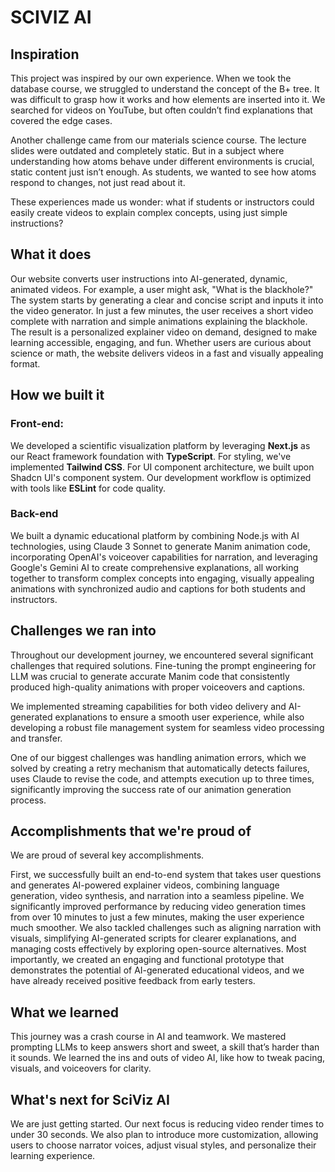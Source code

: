 # SCIVIZ AI

## Inspiration
This project was inspired by our own experience. When we took the database course, we struggled to understand the concept of the B+ tree. It was difficult to grasp how it works and how elements are inserted into it. We searched for videos on YouTube, but often couldn’t find explanations that covered the edge cases.

Another challenge came from our materials science course. The lecture slides were outdated and completely static. But in a subject where understanding how atoms behave under different environments is crucial, static content just isn’t enough. As students, we wanted to see how atoms respond to changes, not just read about it.

These experiences made us wonder: what if students or instructors could easily create videos to explain complex concepts, using just simple instructions?

## What it does
Our website converts user instructions into AI-generated, dynamic, animated videos. For example, a user might ask, "What is the blackhole?" The system starts by generating a clear and concise script and inputs it into the video generator. In just a few minutes, the user receives a short video complete with narration and simple animations explaining the blackhole. The result is a personalized explainer video on demand, designed to make learning accessible, engaging, and fun. Whether users are curious about science or math, the website delivers videos in a fast and visually appealing format.

## How we built it

### Front-end:
We developed a scientific visualization platform by leveraging **Next.js** as our React framework foundation with **TypeScript**. For styling, we've implemented **Tailwind CSS**. For UI component architecture, we built upon Shadcn UI's component system. Our development workflow is optimized with tools like **ESLint** for code quality.

### Back-end
We built a dynamic educational platform by combining Node.js with AI technologies, using Claude 3 Sonnet to generate Manim animation code, incorporating OpenAI's voiceover capabilities for narration, and leveraging Google's Gemini AI to create comprehensive explanations, all working together to transform complex concepts into engaging, visually appealing animations with synchronized audio and captions for both students and instructors.


## Challenges we ran into
Throughout our development journey, we encountered several significant challenges that required solutions. Fine-tuning the prompt engineering for LLM was crucial to generate accurate Manim code that consistently produced high-quality animations with proper voiceovers and captions. 

We implemented streaming capabilities for both video delivery and AI-generated explanations to ensure a smooth user experience, while also developing a robust file management system for seamless video processing and transfer. 

One of our biggest challenges was handling animation errors, which we solved by creating a retry mechanism that automatically detects failures, uses Claude to revise the code, and attempts execution up to three times, significantly improving the success rate of our animation generation process.

## Accomplishments that we're proud of

We are proud of several key accomplishments. 

First, we successfully built an end-to-end system that takes user questions and generates AI-powered explainer videos, combining language generation, video synthesis, and narration into a seamless pipeline. We significantly improved performance by reducing video generation times from over 10 minutes to just a few minutes, making the user experience much smoother. We also tackled challenges such as aligning narration with visuals, simplifying AI-generated scripts for clearer explanations, and managing costs effectively by exploring open-source alternatives. Most importantly, we created an engaging and functional prototype that demonstrates the potential of AI-generated educational videos, and we have already received positive feedback from early testers.

## What we learned
This journey was a crash course in AI and teamwork. We mastered prompting LLMs to keep answers short and sweet, a skill that’s harder than it sounds. We learned the ins and outs of video AI, like how to tweak pacing, visuals, and voiceovers for clarity. 

## What's next for SciViz AI
We are just getting started. Our next focus is reducing video render times to under 30 seconds. We also plan to introduce more customization, allowing users to choose narrator voices, adjust visual styles, and personalize their learning experience. 

